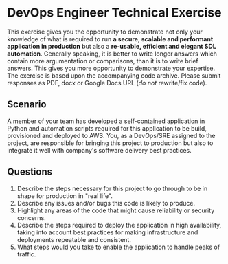# DevOps Engineer Technical Exercise

This exercise gives you the opportunity to demonstrate not only your knowledge of what is required to run **a secure, scalable and performant application in production** but also a **re-usable, efficient and elegant SDL automation**. Generally speaking, it is better to write longer answers which contain more argumentation or comparisons, than it is to write brief answers. This gives you more opportunity to demonstrate your expertise.
The exercise is based upon the accompanying code archive. Please submit responses as PDF, docx or Google Docs URL (*do not* rewrite/fix code).

## Scenario

A member of your team has developed a self-contained application in Python and automation scripts required for this application to be build, provisioned and deployed to AWS. You, as a DevOps/SRE assigned to the project, are responsible for bringing this project to production but also to integrate it well with company's software delivery best practices.

## Questions

1. Describe the steps necessary for this project to go through to be in shape for production in "real life".
2. Describe any issues and/or bugs this code is likely to produce.
3. Highlight any areas of the code that might cause reliability or security concerns.
4. Describe the steps required to deploy the application in high availability, taking into account best practices for making infrastructure and deployments repeatable and consistent.
5. What steps would you take to enable the application to handle peaks of traffic.